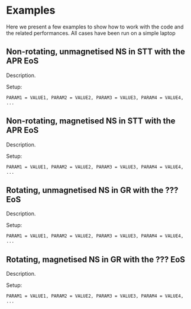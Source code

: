 # Examples

Here we present a few examples to show how to work with the code and the related performances. All
cases have been run on a simple laptop

## Non-rotating, unmagnetised NS in STT with the APR EoS

Description.

Setup:

```
PARAM1 = VALUE1, PARAM2 = VALUE2, PARAM3 = VALUE3, PARAM4 = VALUE4, ...
```

## Non-rotating, magnetised NS in STT with the APR EoS

Description.

Setup:

```
PARAM1 = VALUE1, PARAM2 = VALUE2, PARAM3 = VALUE3, PARAM4 = VALUE4, ...
```

## Rotating, unmagnetised NS in GR with the ??? EoS

Description.

Setup:

```
PARAM1 = VALUE1, PARAM2 = VALUE2, PARAM3 = VALUE3, PARAM4 = VALUE4, ...
```

## Rotating, magnetised NS in GR with the ??? EoS

Description.

Setup:

```
PARAM1 = VALUE1, PARAM2 = VALUE2, PARAM3 = VALUE3, PARAM4 = VALUE4, ...
```
